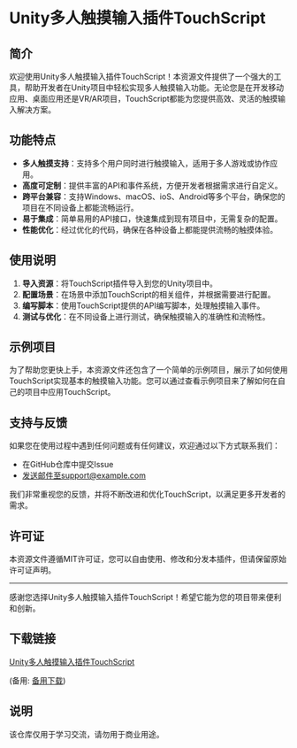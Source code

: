 # Unity多人触摸输入插件TouchScript

## 简介

欢迎使用Unity多人触摸输入插件TouchScript！本资源文件提供了一个强大的工具，帮助开发者在Unity项目中轻松实现多人触摸输入功能。无论您是在开发移动应用、桌面应用还是VR/AR项目，TouchScript都能为您提供高效、灵活的触摸输入解决方案。

## 功能特点

- **多人触摸支持**：支持多个用户同时进行触摸输入，适用于多人游戏或协作应用。
- **高度可定制**：提供丰富的API和事件系统，方便开发者根据需求进行自定义。
- **跨平台兼容**：支持Windows、macOS、ioS、Android等多个平台，确保您的项目在不同设备上都能流畅运行。
- **易于集成**：简单易用的API接口，快速集成到现有项目中，无需复杂的配置。
- **性能优化**：经过优化的代码，确保在各种设备上都能提供流畅的触摸体验。

## 使用说明

1. **导入资源**：将TouchScript插件导入到您的Unity项目中。
2. **配置场景**：在场景中添加TouchScript的相关组件，并根据需要进行配置。
3. **编写脚本**：使用TouchScript提供的API编写脚本，处理触摸输入事件。
4. **测试与优化**：在不同设备上进行测试，确保触摸输入的准确性和流畅性。

## 示例项目

为了帮助您更快上手，本资源文件还包含了一个简单的示例项目，展示了如何使用TouchScript实现基本的触摸输入功能。您可以通过查看示例项目来了解如何在自己的项目中应用TouchScript。

## 支持与反馈

如果您在使用过程中遇到任何问题或有任何建议，欢迎通过以下方式联系我们：

- 在GitHub仓库中提交Issue
- 发送邮件至support@example.com

我们非常重视您的反馈，并将不断改进和优化TouchScript，以满足更多开发者的需求。

## 许可证

本资源文件遵循MIT许可证，您可以自由使用、修改和分发本插件，但请保留原始许可证声明。

---

感谢您选择Unity多人触摸输入插件TouchScript！希望它能为您的项目带来便利和创新。

## 下载链接
[Unity多人触摸输入插件TouchScript](https://pan.quark.cn/s/dc8ce7993c7a) 

(备用: [备用下载](https://pan.baidu.com/s/1CF3yvBKllMYk29O1o-34SA?pwd=1234))

## 说明

该仓库仅用于学习交流，请勿用于商业用途。
